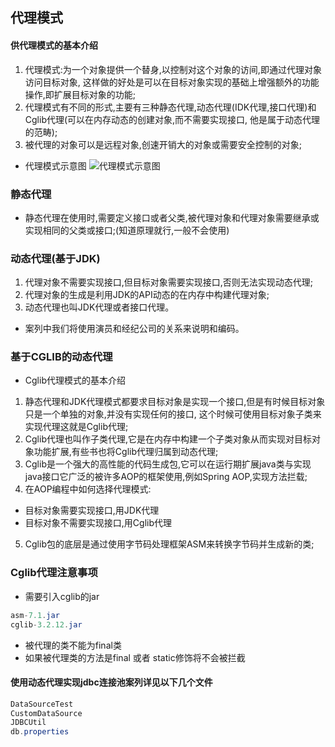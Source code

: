 ## 代理模式
#### 供代理模式的基本介绍
1. 代理模式:为一个对象提供一个替身,以控制对这个对象的访间,即通过代理对象访问目标对象,
这样做的好处是可以在目标对象实现的基础上增强额外的功能操作,即扩展目标对象的功能;
2. 代理模式有不同的形式,主要有三种静态代理,动态代理(IDK代理,接口代理)和Cglib代理(可以在内存动态的创建对象,而不需要实现接口,
他是属于动态代理的范畴);
3. 被代理的对象可以是远程对象,创速开销大的对象或需要安全控制的对象;
- 代理模式示意图
![代理模式示意图](https://img-blog.csdnimg.cn/20190914175005353.png?x-oss-process=image/watermark,type_ZmFuZ3poZW5naGVpdGk,shadow_10,text_aHR0cHM6Ly9ibG9nLmNzZG4ubmV0L2x1bzYwOTYzMDE5OQ==,size_16,color_FFFFFF,t_70)

### 静态代理
- 静态代理在使用时,需要定义接口或者父类,被代理对象和代理对象需要继承或实现相同的父类或接口;(知道原理就行,一般不会使用)
### 动态代理(基于JDK)
1. 代理对象不需要实现接口,但目标对象需要实现接口,否则无法实现动态代理;
2. 代理对象的生成是利用JDK的API动态的在内存中构建代理对象;
3. 动态代理也叫JDK代理或者接口代理。
- 案列中我们将使用演员和经纪公司的关系来说明和编码。

### 基于CGLIB的动态代理
 - Cglib代理模式的基本介绍
1. 静态代理和JDK代理模式都要求目标对象是实现一个接口,但是有时候目标对象只是一个单独的对象,并没有实现任何的接口,
这个时候可使用目标对象子类来实现代理这就是Cglib代理;
2. Cglib代理也叫作子类代理,它是在内存中构建一个子类对象从而实现对目标对象功能扩展,有些书也将Cglib代理归属到动态代理;
3. Cglib是一个强大的高性能的代码生成包,它可以在运行期扩展java类与实现java接口它广泛的被许多AOP的框架使用,例如Spring AOP,实现方法拦载;
4. 在AOP编程中如何选择代理模式:
- 目标对象需要实现接口,用JDK代理
- 目标对象不需要实现接口,用Cglib代理
5. Cglib包的底层是通过使用字节码处理框架ASM来转换字节码并生成新的类;

### Cglib代理注意事项
- 需要引入cglib的jar
```java
asm-7.1.jar
cglib-3.2.12.jar
```
- 被代理的类不能为final类
- 如果被代理类的方法是final 或者 static修饰将不会被拦截

#### 使用动态代理实现jdbc连接池案列详见以下几个文件
 ```java
DataSourceTest
CustomDataSource
JDBCUtil
db.properties
```